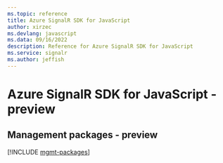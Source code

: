 ```yaml
---
ms.topic: reference
title: Azure SignalR SDK for JavaScript
author: xirzec
ms.devlang: javascript
ms.data: 09/16/2022
description: Reference for Azure SignalR SDK for JavaScript
ms.service: signalr
ms.author: jeffish
---
```

# Azure SignalR SDK for JavaScript - preview

## Management packages - preview
[!INCLUDE [mgmt-packages](signalr-mgmt-index.md)]
